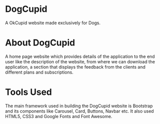 # DogCupid
A OkCupid website made exclusively for Dogs.

# About DogCupid
A home page website which provides details of the application to the end user like the description of the website, from where we can download the application, a section that displays the feedback from the clients and different plans and subscriptions.

# Tools Used
The main framework used in building the DogCupid website is Bootstrap and its components like Carousel, Card, Buttons, Navbar etc. It also used HTML5, CSS3 and Google Fonts and Font Awesome.
